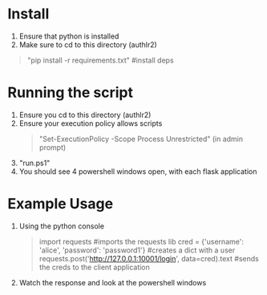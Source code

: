 # Install
1. Ensure that python is installed
2. Make sure to cd to this directory (authlr2)
> "pip install -r requirements.txt" #install deps

# Running the script
1. Ensure you cd to this directory (authlr2)
2. Ensure your execution policy allows scripts
   > "Set-ExecutionPolicy -Scope Process Unrestricted" (in admin prompt)
3. "run.ps1"
4. You should see 4 powershell windows open, with each flask application

# Example Usage
1. Using the python console
   > import requests #imports the requests lib
   > cred = {'username': 'alice', 'password': 'password1'} #creates a dict with a user
   > requests.post('http://127.0.0.1:10001/login', data=cred).text #sends the creds to the client application
2. Watch the response and look at the powershell windows
